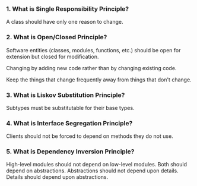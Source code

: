 ### 1. What is Single Responsibility Principle?

A class should have only one reason to change.

### 2. What is Open/Closed Principle?

Software entities (classes, modules, functions, etc.) should be open for extension but closed for modification.

Changing by adding new code rather than by changing existing code.

Keep the things that change frequently away from things that don't change.

### 3. What is Liskov Substitution Principle?

Subtypes must be substitutable for their base types.

### 4. What is Interface Segregation Principle?

Clients should not be forced to depend on methods they do not use.

### 5. What is Dependency Inversion Principle?

High-level modules should not depend on low-level modules. Both should depend on abstractions.
Abstractions should not depend upon details. Details should depend upon abstractions.
